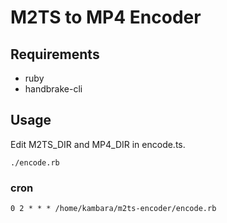 # M2TS to MP4 Encoder

## Requirements

- ruby
- handbrake-cli

## Usage

Edit M2TS_DIR and MP4_DIR in encode.ts.

    ./encode.rb

### cron

    0 2 * * * /home/kambara/m2ts-encoder/encode.rb
